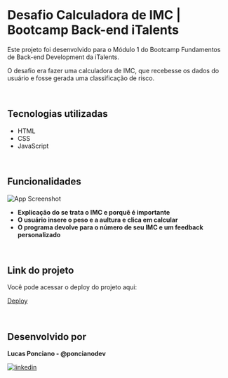 # Desafio Calculadora de IMC | Bootcamp Back-end iTalents

Este projeto foi desenvolvido para o Módulo 1 do Bootcamp Fundamentos de Back-end Development da iTalents.

O desafio era fazer uma calculadora de IMC, que recebesse os dados do usuário e fosse gerada uma classificação de risco.

<br>

## Tecnologias utilizadas

- HTML
- CSS
- JavaScript

<br>

## Funcionalidades

![App Screenshot](https://i.imgur.com/FzqIXwp.png)

- **Explicação do se trata o IMC e porquê é importante**
- **O usuário insere o peso e a aultura e clica em calcular**
- **O programa devolve para o número de seu IMC e um feedback personalizado**

<br>

## Link do projeto

Você pode acessar o deploy do projeto aqui: 

[Deploy](https://poncianodev.github.io/calculadora-de-imc/)

<br>

## Desenvolvido por

**Lucas Ponciano - @poncianodev**

[![linkedin](https://img.shields.io/badge/linkedin-0A66C2?style=for-the-badge&logo=linkedin&logoColor=white)](https://www.linkedin.com/in/lucas-ponciano/)

